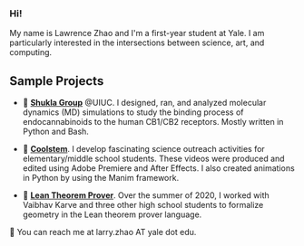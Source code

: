 ### Hi!

My name is Lawrence Zhao and I'm a first-year student at Yale. I am particularly interested in the intersections between science, art, and computing.

## Sample Projects
- 🔭 [**Shukla Group**](https://shuklagroup.org/research/) @UIUC. I designed, ran, and analyzed molecular dynamics (MD) simulations to study the binding process of endocannabinoids to the human CB1/CB2 receptors. Mostly written in Python and Bash. 

- 🌱 [**Coolstem**](https://www.youtube.com/channel/UCGpzTcLjZJlD6EzIDlgltMw). I develop fascinating science outreach activities for elementary/middle school students. These videos were produced and edited using Adobe Premiere and After Effects. I also created animations in Python by using the Manim framework. 

- 🔢 [**Lean Theorem Prover**](https://github.com/vaibhavkarve/leanteach2020). Over the summer of 2020, I worked with Vaibhav Karve and three other high school students to formalize geometry in the Lean theorem prover language. 

💬 You can reach me at larry.zhao AT yale dot edu.
